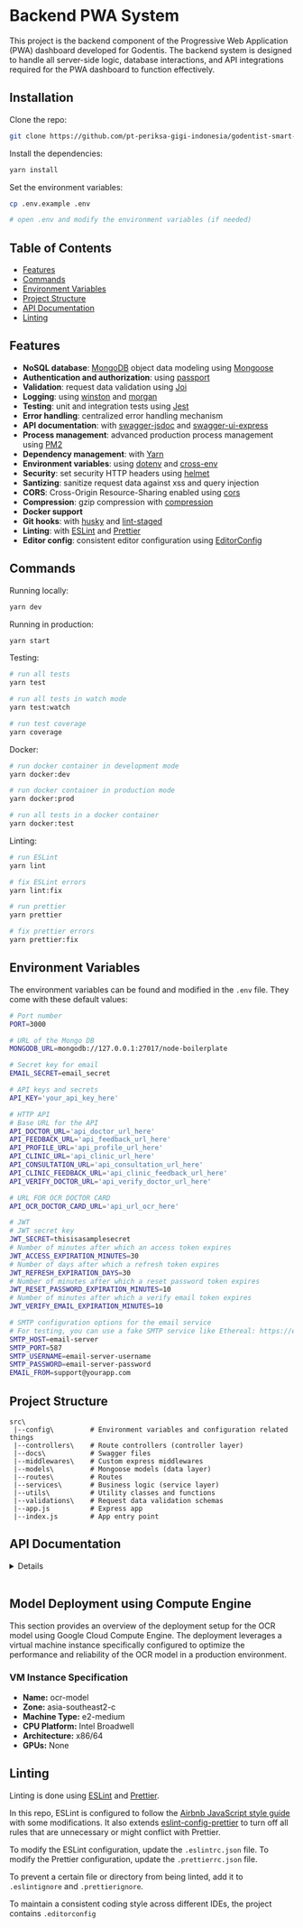 # Backend PWA System
This project is the backend component of the Progressive Web Application (PWA) dashboard developed for Godentis. The backend system is designed to handle all server-side logic, database interactions, and API integrations required for the PWA dashboard to function effectively.

## Installation

Clone the repo:

```bash
git clone https://github.com/pt-periksa-gigi-indonesia/godentist-smart-dashboard-be.git
```

Install the dependencies:

```bash
yarn install
```

Set the environment variables:

```bash
cp .env.example .env

# open .env and modify the environment variables (if needed)
```

## Table of Contents

- [Features](#features)
- [Commands](#commands)
- [Environment Variables](#environment-variables)
- [Project Structure](#project-structure)
- [API Documentation](#api-documentation)
- [Linting](#linting)

## Features

- **NoSQL database**: [MongoDB](https://www.mongodb.com) object data modeling using [Mongoose](https://mongoosejs.com)
- **Authentication and authorization**: using [passport](http://www.passportjs.org)
- **Validation**: request data validation using [Joi](https://github.com/hapijs/joi)
- **Logging**: using [winston](https://github.com/winstonjs/winston) and [morgan](https://github.com/expressjs/morgan)
- **Testing**: unit and integration tests using [Jest](https://jestjs.io)
- **Error handling**: centralized error handling mechanism
- **API documentation**: with [swagger-jsdoc](https://github.com/Surnet/swagger-jsdoc) and [swagger-ui-express](https://github.com/scottie1984/swagger-ui-express)
- **Process management**: advanced production process management using [PM2](https://pm2.keymetrics.io)
- **Dependency management**: with [Yarn](https://yarnpkg.com)
- **Environment variables**: using [dotenv](https://github.com/motdotla/dotenv) and [cross-env](https://github.com/kentcdodds/cross-env#readme)
- **Security**: set security HTTP headers using [helmet](https://helmetjs.github.io)
- **Santizing**: sanitize request data against xss and query injection
- **CORS**: Cross-Origin Resource-Sharing enabled using [cors](https://github.com/expressjs/cors)
- **Compression**: gzip compression with [compression](https://github.com/expressjs/compression)
- **Docker support**
- **Git hooks**: with [husky](https://github.com/typicode/husky) and [lint-staged](https://github.com/okonet/lint-staged)
- **Linting**: with [ESLint](https://eslint.org) and [Prettier](https://prettier.io)
- **Editor config**: consistent editor configuration using [EditorConfig](https://editorconfig.org)

## Commands

Running locally:

```bash
yarn dev
```

Running in production:

```bash
yarn start
```

Testing:

```bash
# run all tests
yarn test

# run all tests in watch mode
yarn test:watch

# run test coverage
yarn coverage
```

Docker:

```bash
# run docker container in development mode
yarn docker:dev

# run docker container in production mode
yarn docker:prod

# run all tests in a docker container
yarn docker:test
```

Linting:

```bash
# run ESLint
yarn lint

# fix ESLint errors
yarn lint:fix

# run prettier
yarn prettier

# fix prettier errors
yarn prettier:fix
```

## Environment Variables

The environment variables can be found and modified in the `.env` file. They come with these default values:

```bash
# Port number
PORT=3000

# URL of the Mongo DB
MONGODB_URL=mongodb://127.0.0.1:27017/node-boilerplate

# Secret key for email
EMAIL_SECRET=email_secret

# API keys and secrets
API_KEY='your_api_key_here'

# HTTP API
# Base URL for the API
API_DOCTOR_URL='api_doctor_url_here'
API_FEEDBACK_URL='api_feedback_url_here'
API_PROFILE_URL='api_profile_url_here'
API_CLINIC_URL='api_clinic_url_here'
API_CONSULTATION_URL='api_consultation_url_here'
API_CLINIC_FEEDBACK_URL='api_clinic_feedback_url_here'
API_VERIFY_DOCTOR_URL='api_verify_doctor_url_here'

# URL FOR OCR DOCTOR CARD
API_OCR_DOCTOR_CARD_URL='api_url_ocr_here'

# JWT
# JWT secret key
JWT_SECRET=thisisasamplesecret
# Number of minutes after which an access token expires
JWT_ACCESS_EXPIRATION_MINUTES=30
# Number of days after which a refresh token expires
JWT_REFRESH_EXPIRATION_DAYS=30
# Number of minutes after which a reset password token expires
JWT_RESET_PASSWORD_EXPIRATION_MINUTES=10
# Number of minutes after which a verify email token expires
JWT_VERIFY_EMAIL_EXPIRATION_MINUTES=10

# SMTP configuration options for the email service
# For testing, you can use a fake SMTP service like Ethereal: https://ethereal.email/create
SMTP_HOST=email-server
SMTP_PORT=587
SMTP_USERNAME=email-server-username
SMTP_PASSWORD=email-server-password
EMAIL_FROM=support@yourapp.com
```

## Project Structure

```
src\
 |--config\         # Environment variables and configuration related things
 |--controllers\    # Route controllers (controller layer)
 |--docs\           # Swagger files
 |--middlewares\    # Custom express middlewares
 |--models\         # Mongoose models (data layer)
 |--routes\         # Routes
 |--services\       # Business logic (service layer)
 |--utils\          # Utility classes and functions
 |--validations\    # Request data validation schemas
 |--app.js          # Express app
 |--index.js        # App entry point
```

## API Documentation

<details markdown=span>

**Base URL:**
> https://capstone-godentist-pwa-qlarjzkb3q-et.a.run.app/v1/

In this section there is a Collection API for this project that can be used to be main foundation of our dashboard. Response from each URL using JSON format. For further documentation and parameter can be used for each endpoint, please seek for this link [Swagger API Documentation](https://swagger-pwa-godentist-qlarjzkb3q-et.a.run.app/v1/docs/) or [Postman API Documentation](https://documenter.getpostman.com/view/34639993/2sA3XPE3N4) and if you running this project locally, you can access documentation in ```http://localhost:3000/v1/docs/```

### API Endpoints

List of available routes:

- #### **Auth routes:**
    ***Register :***\
    `POST /v1/auth/register`

    - <details markdown=span>

        <summary markdown=span><b>Request Body</b></summary>

        | Fieldname | Type     | Necessity    |
        | --------- | -------- | ------------ |
        | name | `string` | **required** |
        | email | `string` | **required** |
        | password | `string` | **required** |

        </details><br>

    - *Response :*
    ```JSON
    {
    "user": {
        "id": "5ebac534954b54139806c112",
        "email": "test@example.com",
        "name": "test name",
        "role": "user"
    },
    "tokens": {
        "access": {
        "token": "eyJhbGciOiJIUzI1NiIsInR5cCI6IkpXVCJ9.eyJzdWIiOiI1ZWJhYzUzNDk1NGI1NDEzOTgwNmMxMTIiLCJpYXQiOjE1ODkyOTg0ODQsImV4cCI6MTU4OTMwMDI4NH0.m1U63blB0MLej_WfB7yC2FTMnCziif9X8yzwDEfJXAg",
        "expires": "2020-05-12T16:18:04.793Z"
        },
        "refresh": {
        "token": "eyJhbGciOiJIUzI1NiIsInR5cCI6IkpXVCJ9.eyJzdWIiOiI1ZWJhYzUzNDk1NGI1NDEzOTgwNmMxMTIiLCJpYXQiOjE1ODkyOTg0ODQsImV4cCI6MTU4OTMwMDI4NH0.m1U63blB0MLej_WfB7yC2FTMnCziif9X8yzwDEfJXAg",
        "expires": "2020-05-12T16:18:04.793Z"
        }
    }
    }
    ```

    ***Login :***\
    `POST /v1/auth/login`

    - <details markdown=span>

        <summary markdown=span><b>Request Body</b></summary>

        | Fieldname | Type     | Necessity    |
        | --------- | -------- | ------------ |
        | email | `string` | **required** |
        | password | `string` | **required** |

        </details><br>

    - *Response :*
    ```JSON
    {
    "user": {
        "id": "5ebac534954b54139806c112",
        "email": "test@example.com",
        "name": "test name",
        "role": "user"
    },
    "tokens": {
        "access": {
        "token": "eyJhbGciOiJIUzI1NiIsInR5cCI6IkpXVCJ9.eyJzdWIiOiI1ZWJhYzUzNDk1NGI1NDEzOTgwNmMxMTIiLCJpYXQiOjE1ODkyOTg0ODQsImV4cCI6MTU4OTMwMDI4NH0.m1U63blB0MLej_WfB7yC2FTMnCziif9X8yzwDEfJXAg",
        "expires": "2020-05-12T16:18:04.793Z"
        },
        "refresh": {
        "token": "eyJhbGciOiJIUzI1NiIsInR5cCI6IkpXVCJ9.eyJzdWIiOiI1ZWJhYzUzNDk1NGI1NDEzOTgwNmMxMTIiLCJpYXQiOjE1ODkyOTg0ODQsImV4cCI6MTU4OTMwMDI4NH0.m1U63blB0MLej_WfB7yC2FTMnCziif9X8yzwDEfJXAg",
        "expires": "2020-05-12T16:18:04.793Z"
        }
    }
    }
    ```

    ***Logout :***\
    `POST /v1/auth/logout`

    - <details markdown=span>

        <summary markdown=span><b>Request Body</b></summary>

        | Fieldname | Type     | Necessity    |
        | --------- | -------- | ------------ |
        | refreshToken | `string` | **required** |

        </details><br>

    ***Refresh Auth Tokens :***\
    `POST /v1/auth/refresh-tokens`

    - <details markdown=span>

        <summary markdown=span><b>Request Body</b></summary>

        | Fieldname | Type     | Necessity    |
        | --------- | -------- | ------------ |
        | refreshToken | `string` | **required** |

        </details><br>

    - *Response :*
    ```JSON
    {
    "access": {
        "token": "eyJhbGciOiJIUzI1NiIsInR5cCI6IkpXVCJ9.eyJzdWIiOiI1ZWJhYzUzNDk1NGI1NDEzOTgwNmMxMTIiLCJpYXQiOjE1ODkyOTg0ODQsImV4cCI6MTU4OTMwMDI4NH0.m1U63blB0MLej_WfB7yC2FTMnCziif9X8yzwDEfJXAg",
        "expires": "2020-05-12T16:18:04.793Z"
    },
    "refresh": {
        "token": "eyJhbGciOiJIUzI1NiIsInR5cCI6IkpXVCJ9.eyJzdWIiOiI1ZWJhYzUzNDk1NGI1NDEzOTgwNmMxMTIiLCJpYXQiOjE1ODkyOTg0ODQsImV4cCI6MTU4OTMwMDI4NH0.m1U63blB0MLej_WfB7yC2FTMnCziif9X8yzwDEfJXAg",
        "expires": "2020-05-12T16:18:04.793Z"
    }
    }
    ```

    ***Forgot Password :***\
    `POST /v1/auth/forgot-password`

    - <details markdown=span>

        <summary markdown=span><b>Parameter</b></summary>

        | Fieldname | Type     | Necessity    | Description |
        | --------- | -------- | ------------ | ----------- |
        | token | `string` | **required** | The reset password token |

        </details><br>

    - <details markdown=span>

        <summary markdown=span><b>Request Body</b></summary>

        | Fieldname | Type     | Necessity    |
        | --------- | -------- | ------------ |
        | refreshToken | `string` | **required** |

        </details><br>

    ***Reset Password :***\
    `POST /v1/auth/reset-password`

    - <details markdown=span>

        <summary markdown=span><b>Request Body</b></summary>

        | Fieldname | Type     | Necessity    |
        | --------- | -------- | ------------ |
        | password | `string` | **required** |

        </details><br>

    ***Send Verification Email :***\
    `POST /v1/auth/send-verification-email`

    ***Verify Email :***\
    `POST /v1/auth/verify-email`

    - <details markdown=span>

        <summary markdown=span><b>Parameter</b></summary>

        | Fieldname | Type     | Necessity    | Description |
        | --------- | -------- | ------------ | ----------- |
        | token | `string` | **required** | The verify email token |

        </details><br>

- #### **Seed routes:**
    ***Refresh Database with Seeding Data :***\
    `GET /v1/seed`

    - *Response :*
    ```JSON
    {
    "massage": "Database successfully seeded"
    }
    ```

- #### **User routes:**
    ***Create a User :***\
    `POST /v1/users`

    - <details markdown=span>

        <summary markdown=span><b>Request Body</b></summary>

        | Fieldname | Type     | Necessity    |
        | --------- | -------- | ------------ |
        | name | `string` | **required** |
        | email | `string` | **required** |
        | password | `string` | **required** |
        | role | `string` | **required** |

        </details><br>

    - *Response :*
    ```JSON
    {
    "id": "5ebac534954b54139806c112",
    "email": "test@example.com",
    "name": "test name",
    "role": "user"
    }
    ```

    ***Get All Users :***\
    `GET /v1/users`

    - <details markdown=span>

        <summary markdown=span><b>Parameter</b></summary>

        | Fieldname | Type     | Necessity    | Description |
        | --------- | -------- | ------------ | ----------- |
        | name | `string` | **optional** | Filter users by name |
        | role | `string` | **optional** | Filter users by role |
        | sortBy | `string` | **optional** | Sort users by a specific field |
        | limit | `integer` | **optional** | Maximum number of users to retrieve |
        | page | `integer` | **optional** | Page number |

        </details><br>

    - *Response :*
    ```JSON
    {
    "results": [
        {
        "id": "5ebac534954b54139806c112",
        "email": "test@example.com",
        "name": "test name",
        "role": "user"
        }
    ],
    "page": 1,
    "limit": 10,
    "totalPages": 1,
    "totalResults": 1
    }
    ```

    ***Get Users :***\
    `GET /v1/users/:userId`
    - <details markdown=span>

        <summary markdown=span><b>Parameter</b></summary>

        | Fieldname | Type     | Necessity    | Description |
        | --------- | -------- | ------------ | ----------- |
        | userId | `string` | **required** | The user ID |

        </details><br>

    - *Response :*
    ```JSON
    {
    "id": "5ebac534954b54139806c112",
    "email": "test@example.com",
    "name": "test name",
    "role": "user"
    }
    ```

    ***Update Users :***\
    `PATCH /v1/users/:userId`
    - <details markdown=span>

        <summary markdown=span><b>Parameter</b></summary>

        | Fieldname | Type     | Necessity    | Description |
        | --------- | -------- | ------------ | ----------- |
        | userId | `string` | **required** | The user ID |

        </details><br>

    - <details markdown=span>

        <summary markdown=span><b>Request Body</b></summary>

        | Fieldname | Type     | Necessity    |
        | --------- | -------- | ------------ |
        | name | `string` | **optional** |
        | email | `string` | **optional** |
        | password | `string` | **optional** |

        </details><br>

    - *Response :*
    ```JSON
    {
    "id": "5ebac534954b54139806c112",
    "email": "test@example.com",
    "name": "test name",
    "role": "user"
    }
    ```

    ***Delete Users :***\
    `DELETE /v1/users/:userId`
    - <details markdown=span>

        <summary markdown=span><b>Parameter</b></summary>

        | Fieldname | Type     | Necessity    | Description |
        | --------- | -------- | ------------ | ----------- |
        | userId | `string` | **required** | The user ID |

        </details><br>

    ***Verify Users :***\
    `PATCH /v1/users/verify/:userId`
    - <details markdown=span>

        <summary markdown=span><b>Parameter</b></summary>

        | Fieldname | Type     | Necessity    | Description |
        | --------- | -------- | ------------ | ----------- |
        | userId | `string` | **required** | The user ID |

        </details><br>

    - <details markdown=span>

        <summary markdown=span><b>Request Body</b></summary>

        | Fieldname | Type     | Necessity    |
        | --------- | -------- | ------------ |
        | role | `string` | **required** |

        </details><br>

    - *Response :*
    ```JSON
    {
    "id": "5ebac534954b54139806c112",
    "email": "test@example.com",
    "name": "test name",
    "role": "user"
    }
    ```
</details><br>

## Model Deployment using Compute Engine

This section provides an overview of the deployment setup for the OCR model using Google Cloud Compute Engine. The deployment leverages a virtual machine instance specifically configured to optimize the performance and reliability of the OCR model in a production environment.

### VM Instance Specification

- **Name:** ocr-model
- **Zone:** asia-southeast2-c
- **Machine Type:** e2-medium
- **CPU Platform:** Intel Broadwell
- **Architecture:** x86/64
- **GPUs:** None

## Linting

Linting is done using [ESLint](https://eslint.org/) and [Prettier](https://prettier.io).

In this repo, ESLint is configured to follow the [Airbnb JavaScript style guide](https://github.com/airbnb/javascript/tree/master/packages/eslint-config-airbnb-base) with some modifications. It also extends [eslint-config-prettier](https://github.com/prettier/eslint-config-prettier) to turn off all rules that are unnecessary or might conflict with Prettier.

To modify the ESLint configuration, update the `.eslintrc.json` file. To modify the Prettier configuration, update the `.prettierrc.json` file.

To prevent a certain file or directory from being linted, add it to `.eslintignore` and `.prettierignore`.

To maintain a consistent coding style across different IDEs, the project contains `.editorconfig`